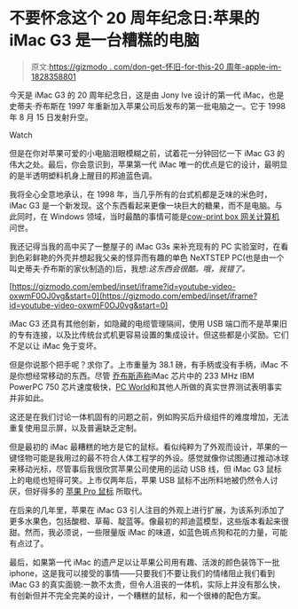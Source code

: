 # 不要怀念这个 20 周年纪念日:苹果的 iMac G3 是一台糟糕的电脑

> 原文:[https://gizmodo . com/don-get-怀旧-for-this-20 周年-apple-im-1828358801](https://gizmodo.com/dont-get-nostalgic-for-this-20th-anniversary-apples-im-1828358801)

今天是 iMac G3 的 20 周年纪念日，这是由 Jony Ive 设计的第一代 iMac，也是史蒂夫·乔布斯在 1997 年重新加入苹果公司后发布的第一批电脑之一。它于 1998 年 8 月 15 日发射升空。

Watch

但是在你对苹果可爱的小电脑泪眼模糊之前，试着花一分钟回忆一下 iMac G3 的伟大之处。最后，你会意识到，苹果第一代 iMac 唯一的优点是它的设计，最明显的是半透明塑料机身上醒目的邦迪蓝色调。

我将全心全意地承认，在 1998 年，当几乎所有的台式机都是乏味的米色时，iMac G3 是一个新发现。这个东西看起来更像一块巨大的糖果，而不是电脑。与此同时，在 Windows 领域，当时最酷的事情可能是[cow-print box 网关计算机](https://www.reddit.com/r/nostalgia/comments/8k9mbi/gateway_computer_boxes/) 问世。

我还记得当我的高中买了一整屋子的 iMac G3s 来补充现有的 PC 实验室时，在看到色彩鲜艳的外壳并想起我父亲的怪异而有趣的单色 NeXTSTEP PC(也是由一个叫史蒂夫·乔布斯的家伙制造的)后，我想:*这东西会很酷。哦，我错了。*

 [https://gizmodo.com/embed/inset/iframe?id=youtube-video-oxwmF0OJ0vg&start=0](https://gizmodo.com/embed/inset/iframe?id=youtube-video-oxwmF0OJ0vg&start=0) 

iMac G3 还具有其他创新，如隐藏的电缆管理隔间，使用 USB 端口而不是苹果旧的专有连接，以及比传统台式机更容易设置的集成设计。但这些都是小奖励。它们不足以让 iMac 免于变坏。

但是你说那个把手呢？求你了。上市重量为 38.1 磅，有手柄或没有手柄，iMac 不是你想经常移动的东西。尽管 [乔布斯声称](https://www.youtube.com/watch?v=oxwmF0OJ0vg)iMac 芯片中的 233 MHz IBM PowerPC 750 芯片速度极快，[PC World](http://www.cnn.com/TECH/computing/9811/09/macvp2.idg/)和其他人所做的真实世界测试表明事实并非如此。

这还是在我们讨论一体机固有的问题之前，例如购买后升级组件的难度增加，无法重复使用显示屏，以及普遍缺乏定制。

但是最初的 iMac 最糟糕的地方是它的鼠标。看似纯粹为了外观而设计，苹果的一键怪物可能是我用过的最不符合人体工程学的外设。感觉就像你试图通过推动冰球来移动光标，尽管事后我很欣赏苹果公司使用的运动 USB 线，但 iMac G3 鼠标上的电缆也短得可笑。上市仅两年后，苹果 USB 鼠标不出所料地被仍然令人讨厌，但好得多的 [苹果 Pro 鼠标](https://en.wikipedia.org/wiki/Apple_Pro_Mouse) 所取代。

在后来的几年里，苹果在 iMac G3 引人注目的外观上进行扩展，为该系列添加了更多水果色，包括酸橙、草莓、靛蓝等。像最初的邦迪蓝模型，这些版本看起来很甜。然而，我必须说，一些限量版 iMac 的味道，如蓝色斑点狗和花的力量，可能有点过了。

最后，如果第一代 iMac 的遗产足以让苹果公司用有趣、活泼的颜色装饰下一批 iphone，这是我可以接受的事情——只要我们不要让我们的情绪阻止我们看到 iMac G3 的真实面貌:一款不太贵，但令人沮丧的一体机，实际上并没有那么快，有创新但并不完全完美的设计，一个糟糕的鼠标，和一个很棒的配色方案。